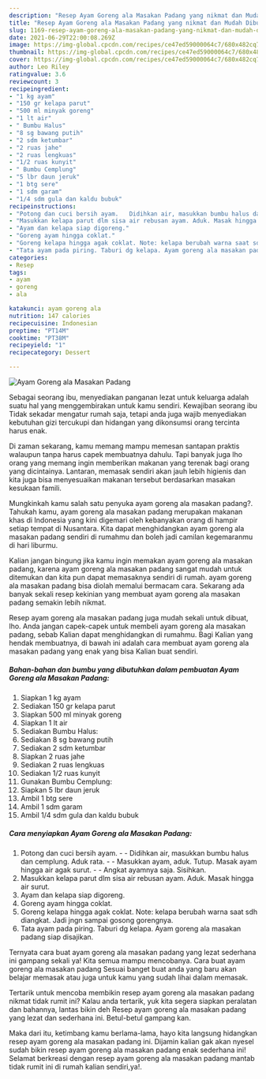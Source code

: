 ```yaml
---
description: "Resep Ayam Goreng ala Masakan Padang yang nikmat dan Mudah Dibuat"
title: "Resep Ayam Goreng ala Masakan Padang yang nikmat dan Mudah Dibuat"
slug: 1169-resep-ayam-goreng-ala-masakan-padang-yang-nikmat-dan-mudah-dibuat
date: 2021-06-29T22:00:08.269Z
image: https://img-global.cpcdn.com/recipes/ce47ed59000064c7/680x482cq70/ayam-goreng-ala-masakan-padang-foto-resep-utama.jpg
thumbnail: https://img-global.cpcdn.com/recipes/ce47ed59000064c7/680x482cq70/ayam-goreng-ala-masakan-padang-foto-resep-utama.jpg
cover: https://img-global.cpcdn.com/recipes/ce47ed59000064c7/680x482cq70/ayam-goreng-ala-masakan-padang-foto-resep-utama.jpg
author: Leo Riley
ratingvalue: 3.6
reviewcount: 3
recipeingredient:
- "1 kg ayam"
- "150 gr kelapa parut"
- "500 ml minyak goreng"
- "1 lt air"
- " Bumbu Halus"
- "8 sg bawang putih"
- "2 sdm ketumbar"
- "2 ruas jahe"
- "2 ruas lengkuas"
- "1/2 ruas kunyit"
- " Bumbu Cemplung"
- "5 lbr daun jeruk"
- "1 btg sere"
- "1 sdm garam"
- "1/4 sdm gula dan kaldu bubuk"
recipeinstructions:
- "Potong dan cuci bersih ayam.   Didihkan air, masukkan bumbu halus dan cemplung. Aduk rata.   Masukkan ayam, aduk. Tutup. Masak ayam hingga air agak surut.   Angkat ayamnya saja. Sisihkan."
- "Masukkan kelapa parut dlm sisa air rebusan ayam. Aduk. Masak hingga air surut."
- "Ayam dan kelapa siap digoreng."
- "Goreng ayam hingga coklat."
- "Goreng kelapa hingga agak coklat. Note: kelapa berubah warna saat sdh diangkat. Jadi jngn sampai gosong gorengnya."
- "Tata ayam pada piring. Taburi dg kelapa. Ayam goreng ala masakan padang siap disajikan."
categories:
- Resep
tags:
- ayam
- goreng
- ala

katakunci: ayam goreng ala 
nutrition: 147 calories
recipecuisine: Indonesian
preptime: "PT14M"
cooktime: "PT38M"
recipeyield: "1"
recipecategory: Dessert

---
```



![Ayam Goreng ala Masakan Padang](https://img-global.cpcdn.com/recipes/ce47ed59000064c7/680x482cq70/ayam-goreng-ala-masakan-padang-foto-resep-utama.jpg)

Sebagai seorang ibu, menyediakan panganan lezat untuk keluarga adalah suatu hal yang menggembirakan untuk kamu sendiri. Kewajiban seorang ibu Tidak sekadar mengatur rumah saja, tetapi anda juga wajib menyediakan kebutuhan gizi tercukupi dan hidangan yang dikonsumsi orang tercinta harus enak.

Di zaman  sekarang, kamu memang mampu memesan santapan praktis walaupun tanpa harus capek membuatnya dahulu. Tapi banyak juga lho orang yang memang ingin memberikan makanan yang terenak bagi orang yang dicintainya. Lantaran, memasak sendiri akan jauh lebih higienis dan kita juga bisa menyesuaikan makanan tersebut berdasarkan masakan kesukaan famili. 



Mungkinkah kamu salah satu penyuka ayam goreng ala masakan padang?. Tahukah kamu, ayam goreng ala masakan padang merupakan makanan khas di Indonesia yang kini digemari oleh kebanyakan orang di hampir setiap tempat di Nusantara. Kita dapat menghidangkan ayam goreng ala masakan padang sendiri di rumahmu dan boleh jadi camilan kegemaranmu di hari liburmu.

Kalian jangan bingung jika kamu ingin memakan ayam goreng ala masakan padang, karena ayam goreng ala masakan padang sangat mudah untuk ditemukan dan kita pun dapat memasaknya sendiri di rumah. ayam goreng ala masakan padang bisa diolah memalui bermacam cara. Sekarang ada banyak sekali resep kekinian yang membuat ayam goreng ala masakan padang semakin lebih nikmat.

Resep ayam goreng ala masakan padang juga mudah sekali untuk dibuat, lho. Anda jangan capek-capek untuk membeli ayam goreng ala masakan padang, sebab Kalian dapat menghidangkan di rumahmu. Bagi Kalian yang hendak membuatnya, di bawah ini adalah cara membuat ayam goreng ala masakan padang yang enak yang bisa Kalian buat sendiri.

<!--inarticleads1-->

##### Bahan-bahan dan bumbu yang dibutuhkan dalam pembuatan Ayam Goreng ala Masakan Padang:

1. Siapkan 1 kg ayam
1. Sediakan 150 gr kelapa parut
1. Siapkan 500 ml minyak goreng
1. Siapkan 1 lt air
1. Sediakan  Bumbu Halus:
1. Sediakan 8 sg bawang putih
1. Sediakan 2 sdm ketumbar
1. Siapkan 2 ruas jahe
1. Sediakan 2 ruas lengkuas
1. Sediakan 1/2 ruas kunyit
1. Gunakan  Bumbu Cemplung:
1. Siapkan 5 lbr daun jeruk
1. Ambil 1 btg sere
1. Ambil 1 sdm garam
1. Ambil 1/4 sdm gula dan kaldu bubuk




<!--inarticleads2-->

##### Cara menyiapkan Ayam Goreng ala Masakan Padang:

1. Potong dan cuci bersih ayam.  -  - Didihkan air, masukkan bumbu halus dan cemplung. Aduk rata.  -  - Masukkan ayam, aduk. Tutup. Masak ayam hingga air agak surut.  -  - Angkat ayamnya saja. Sisihkan.
1. Masukkan kelapa parut dlm sisa air rebusan ayam. Aduk. Masak hingga air surut.
1. Ayam dan kelapa siap digoreng.
1. Goreng ayam hingga coklat.
1. Goreng kelapa hingga agak coklat. Note: kelapa berubah warna saat sdh diangkat. Jadi jngn sampai gosong gorengnya.
1. Tata ayam pada piring. Taburi dg kelapa. Ayam goreng ala masakan padang siap disajikan.




Ternyata cara buat ayam goreng ala masakan padang yang lezat sederhana ini gampang sekali ya! Kita semua mampu mencobanya. Cara buat ayam goreng ala masakan padang Sesuai banget buat anda yang baru akan belajar memasak atau juga untuk kamu yang sudah lihai dalam memasak.

Tertarik untuk mencoba membikin resep ayam goreng ala masakan padang nikmat tidak rumit ini? Kalau anda tertarik, yuk kita segera siapkan peralatan dan bahannya, lantas bikin deh Resep ayam goreng ala masakan padang yang lezat dan sederhana ini. Betul-betul gampang kan. 

Maka dari itu, ketimbang kamu berlama-lama, hayo kita langsung hidangkan resep ayam goreng ala masakan padang ini. Dijamin kalian gak akan nyesel sudah bikin resep ayam goreng ala masakan padang enak sederhana ini! Selamat berkreasi dengan resep ayam goreng ala masakan padang mantab tidak rumit ini di rumah kalian sendiri,ya!.

